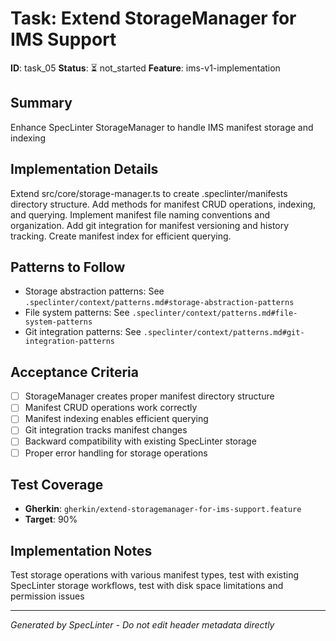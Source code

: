 # Task: Extend StorageManager for IMS Support

**ID**: task_05
**Status**: ⏳ not_started
**Feature**: ims-v1-implementation

## Summary
Enhance SpecLinter StorageManager to handle IMS manifest storage and indexing

## Implementation Details
Extend src/core/storage-manager.ts to create .speclinter/manifests directory structure. Add methods for manifest CRUD operations, indexing, and querying. Implement manifest file naming conventions and organization. Add git integration for manifest versioning and history tracking. Create manifest index for efficient querying.

## Patterns to Follow
- Storage abstraction patterns: See `.speclinter/context/patterns.md#storage-abstraction-patterns`
- File system patterns: See `.speclinter/context/patterns.md#file-system-patterns`
- Git integration patterns: See `.speclinter/context/patterns.md#git-integration-patterns`

## Acceptance Criteria
- [ ] StorageManager creates proper manifest directory structure
- [ ] Manifest CRUD operations work correctly
- [ ] Manifest indexing enables efficient querying
- [ ] Git integration tracks manifest changes
- [ ] Backward compatibility with existing SpecLinter storage
- [ ] Proper error handling for storage operations

## Test Coverage
- **Gherkin**: `gherkin/extend-storagemanager-for-ims-support.feature`
- **Target**: 90%

## Implementation Notes
Test storage operations with various manifest types, test with existing SpecLinter storage workflows, test with disk space limitations and permission issues

---
*Generated by SpecLinter - Do not edit header metadata directly*